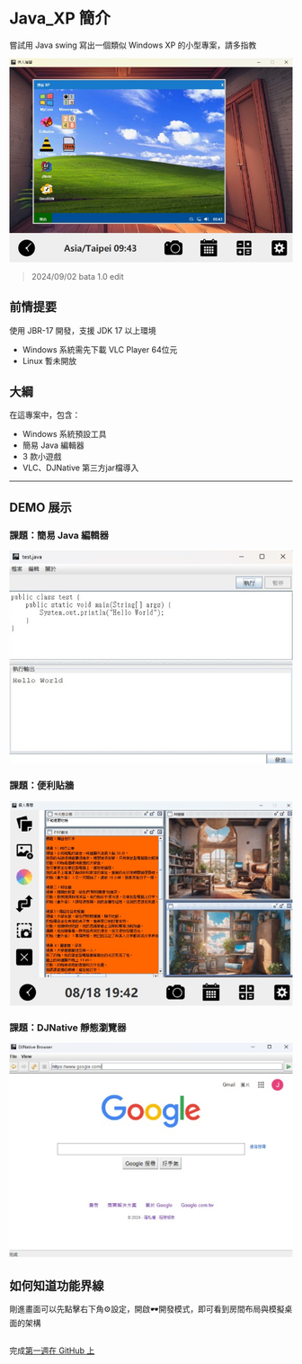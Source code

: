 # Java_XP 簡介

嘗試用 Java swing 寫出一個類似 Windows XP 的小型專案，請多指教 

![GitHub 簡介](/sample.jpg)
> 2024/09/02 bata 1.0 edit

## 前情提要

使用 JBR-17 開發，支援 JDK 17 以上環境

- Windows 系統需先下載 VLC Player 64位元
- Linux 暫未開放

## 大綱

在這專案中，包含：

- Windows 系統預設工具
- 簡易 Java 編輯器
- 3 款小遊戲
- VLC、DJNative 第三方jar檔導入

---

## DEMO 展示

### 課題：簡易 Java 編輯器

![DEMO 1](/DEMO/Demo1.jpg)

### 課題：便利貼牆

![DEMO 2](/DEMO/Demo2.jpg)

### 課題：DJNative 靜態瀏覽器

![DEMO 3](/DEMO/Demo3.jpg)

## 如何知道功能界線

剛進畫面可以先點擊右下角⚙️設定，開啟🕶️開發模式，即可看到房間布局與模擬桌面的架構


## 

完成[第一週在 GitHub 上](https://lab.github.com/githubtraining/first-week-on-github)
